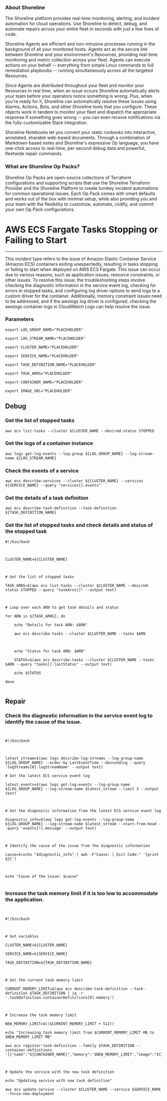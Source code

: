 
### About Shoreline
The Shoreline platform provides real-time monitoring, alerting, and incident automation for cloud operations. Use Shoreline to detect, debug, and automate repairs across your entire fleet in seconds with just a few lines of code.

Shoreline Agents are efficient and non-intrusive processes running in the background of all your monitored hosts. Agents act as the secure link between Shoreline and your environment's Resources, providing real-time monitoring and metric collection across your fleet. Agents can execute actions on your behalf -- everything from simple Linux commands to full remediation playbooks -- running simultaneously across all the targeted Resources.

Since Agents are distributed throughout your fleet and monitor your Resources in real time, when an issue occurs Shoreline automatically alerts your team before your operators notice something is wrong. Plus, when you're ready for it, Shoreline can automatically resolve these issues using Alarms, Actions, Bots, and other Shoreline tools that you configure. These objects work in tandem to monitor your fleet and dispatch the appropriate response if something goes wrong -- you can even receive notifications via the fully-customizable Slack integration.

Shoreline Notebooks let you convert your static runbooks into interactive, annotated, sharable web-based documents. Through a combination of Markdown-based notes and Shoreline's expressive Op language, you have one-click access to real-time, per-second debug data and powerful, fleetwide repair commands.

### What are Shoreline Op Packs?
Shoreline Op Packs are open-source collections of Terraform configurations and supporting scripts that use the Shoreline Terraform Provider and the Shoreline Platform to create turnkey incident automations for common operational issues. Each Op Pack comes with smart defaults and works out of the box with minimal setup, while also providing you and your team with the flexibility to customize, automate, codify, and commit your own Op Pack configurations.

# AWS ECS Fargate Tasks Stopping or Failing to Start
---

This incident type refers to the issue of Amazon Elastic Container Service (Amazon ECS) containers exiting unexpectedly, resulting in tasks stopping or failing to start when deployed on AWS ECS Fargate. This issue can occur due to various reasons, such as application issues, resource constraints, or other issues. To resolve this issue, the troubleshooting steps involve checking the diagnostic information in the service event log, checking for errors in stopped tasks, and configuring log driver options to send logs to a custom driver for the container. Additionally, memory constraint issues need to be addressed, and if the awslogs log driver is configured, checking the awslogs container logs in CloudWatch Logs can help resolve the issue.

### Parameters
```shell
export LOG_GROUP_NAME="PLACEHOLDER"

export LOG_STREAM_NAME="PLACEHOLDER"

export CLUSTER_NAME="PLACEHOLDER"

export SERVICE_NAME="PLACEHOLDER"

export TASK_DEFINITION_NAME="PLACEHOLDER"

export TASK_ARNS="PLACEHOLDER"

export CONTAINER_NAME="PLACEHOLDER"

export IMAGE_URL="PLACEHOLDER"
```

## Debug

### Get the list of stopped tasks
```shell
aws ecs list-tasks --cluster $CLUSTER_NAME --desired-status STOPPED
```

### Get the logs of a container instance
```shell
aws logs get-log-events --log-group ${LOG_GROUP_NAME} --log-stream-name ${LOG_STREAM_NAME}
```

### Check the events of a service
```shell
aws ecs describe-services --cluster ${CLUSTER_NAME} --services ${SERVICE_NAME} --query "services[].events"
```

### Get the details of a task definition
```shell
aws ecs describe-task-definition --task-definition ${TASK_DEFINITION_NAME}
```

### Get the list of stopped tasks and check details and status of the stopped task 
```shell
#!/bin/bash



CLUSTER_NAME=${CLUSTER_NAME}



# Get the list of stopped tasks

TASK_ARNS=$(aws ecs list-tasks --cluster $CLUSTER_NAME --desired-status STOPPED --query "taskArns[]" --output text)



# Loop over each ARN to get task details and status

for ARN in ${TASK_ARNS}; do

    echo "Details for task ARN: $ARN"

    aws ecs describe-tasks --cluster $CLUSTER_NAME --tasks $ARN

    

    echo "Status for task ARN: $ARN"

    STATUS=$(aws ecs describe-tasks --cluster $CLUSTER_NAME --tasks $ARN --query "tasks[].lastStatus" --output text)

    echo $STATUS

done


```

## Repair

### Check the diagnostic information in the service event log to identify the cause of the issue.
```shell


#!/bin/bash



latest_stream=$(aws logs describe-log-streams --log-group-name ${LOG_GROUP_NAME} --order-by LastEventTime --descending --query 'logStreams[0].logStreamName' --output text)

# Get the latest ECS service event log

latest_events=$(aws logs get-log-events --log-group-name ${LOG_GROUP_NAME} --log-stream-name $latest_stream --limit 3 --output text)



# Get the diagnostic information from the latest ECS service event log

diagnostic_info=$(aws logs get-log-events --log-group-name ${LOG_GROUP_NAME} --log-stream-name $latest_stream --start-from-head --query 'events[*].message' --output text)



# Identify the cause of the issue from the diagnostic information

cause=$(echo "$diagnostic_info" | awk -F"Cause: | Exit Code:" '{print $2}')



echo "Cause of the issue: $cause"


```

### Increase the task memory limit if it is too low to accommodate the application.
```shell


#!/bin/bash



# Set variables

CLUSTER_NAME=${CLUSTER_NAME}

SERVICE_NAME=${SERVICE_NAME}

TASK_DEFINITION=${TASK_DEFINITION_NAME}



# Get the current task memory limit

CURRENT_MEMORY_LIMIT=$(aws ecs describe-task-definition --task-definition $TASK_DEFINITION | jq -r '.taskDefinition.containerDefinitions[0].memory')



# Increase the task memory limit

NEW_MEMORY_LIMIT=$(($CURRENT_MEMORY_LIMIT + 512))

echo "Increasing task memory limit from $CURRENT_MEMORY_LIMIT MB to $NEW_MEMORY_LIMIT MB"

aws ecs register-task-definition --family $TASK_DEFINITION --container-definitions '[{"name":"${CONTAINER_NAME}","memory":'$NEW_MEMORY_LIMIT',"image":"${IMAGE_URL}","essential":true}]'



# Update the service with the new task definition

echo "Updating service with new task definition"

aws ecs update-service --cluster $CLUSTER_NAME --service $SERVICE_NAME --force-new-deployment


```